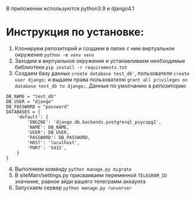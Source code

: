 В приложении используются python3.9 и django4.1
# Инструкция по установке:
1) Клонируем репозиторий и создаем в папке с ним виртуальное окружение `python -m venv venv`
2) Заходим в виртуальное окружение и устанавливаем необходимые библиотеки `pip install -r requirements.txt`
3) Создаем базу данных `create database test_db'`, пользователя `create user django;` и выдаем права пользователю `grant all privileges on database test_db to django;`. Данные по умолчанию в репозитории: 
```
DB_NAME = "test_db"
DB_USER = "django"
DB_PASSWORD = "password"
DATABASES = {
    'default': {
        'ENGINE': 'django.db.backends.postgresql_psycopg2',
        'NAME': DB_NAME,
        'USER': DB_USER,
        'PASSWORD': DB_PASSWORD,
        'HOST': 'localhost',
        'PORT': '5432',
    }
}
```
4) Выполняем команду `python manage.py migrate`
5) В siteMain/settings.py присваиваем переменной  `TELEGRAM_ID` значение, равное айди вашего телеграмм аккаунта
6) Запускаем сервер `python manage.py runserver`
